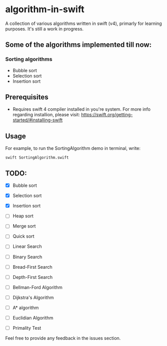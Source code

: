 # algorithm-in-swift

A collection of various algorithms written in swift (v4), primarly for learning purposes. It's still a work in progress. 

## Some of the algorithms implemented till now:
  ### Sorting algorithms
  - Bubble sort
  - Selection sort
  - Insertion sort

## Prerequisites
- Requires swift 4 compiler installed in you're system. For more info regarding installion, please visit: https://swift.org/getting-started/#installing-swift

## Usage 
For example, to run the SortingAlgorithm demo in terminal, write:
```
swift SortingAlgorithm.swift
```

## TODO:
- [x] Bubble sort
- [x] Selection sort
- [x] Insertion sort
- [ ] Heap sort
- [ ] Merge sort
- [ ] Quick sort
- [ ] Linear Search
- [ ] Binary Search
- [ ] Bread-First Search
- [ ] Depth-First Search
- [ ] Bellman-Ford Algorithm
- [ ] Dijkstra's Algorithm
- [ ] A* algorithm
- [ ] Euclidian Algorithm
- [ ] Primality Test


Feel free to provide any feedback in the issues section.

